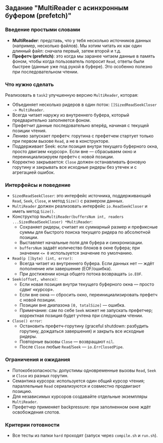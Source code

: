 ## Задание "MultiReader с асинхронным буфером (prefetch)"

### Введение простыми словами

- **MultiReader**: представь, что у тебя несколько источников данных (например, несколько файлов). Мы хотим читать их как один длинный файл: сначала первый, затем второй и т.д.
- **Префетч (prefetch)**: это когда мы заранее читаем данные в память фоном, чтобы когда пользователь попросит `Read`, ответы были быстрее (данные уже под рукой в буфере). Это особенно полезно при последовательном чтении.

### Что нужно сделать

Реализовать в `task2` улучшенную версию `MultiReader`, которая:

- Объединяет несколько ридеров в один поток: `[]SizedReadSeekCloser -> MultiReader`.
- Всегда читает наружу из внутреннего буфера, который предварительно заполняется фоном.
- Префетчит данные последовательно вперёд, начиная с текущей позиции чтения.
- Лениво запускает префетч: горутина с префетчем стартует только при первом вызове `Read`, а не в конструкторе.
- Поддерживает Seek: если позиция внутри текущего буферного окна, просто двигаем «курсор». Если вне — сбрасываем окно и переинициализируем префетч с новой позиции.
- Корректно закрывается: `Close` должен останавливать фоновую горутину и закрывать все исходные ридеры без утечек и с агрегацией ошибок.

### Интерфейсы и поведение

- `SizedReadSeekCloser`: это интерфейс источника, поддерживающий `Read`, `Seek`, `Close`, и метод `Size()` c размером данных.
- `MultiReader` должен реализовать интерфейс `io.ReadSeekCloser` и иметь метод `Size()`.
- Конструктор `NewMultiReader(buffersNum int, readers ...SizedReadSeekCloser) *MultiReader`:
  - Сохраняет ридеры, считает их суммарный размер и префиксные суммы для быстрого поиска текущего ридера по абсолютной позиции.
  - Выставляет начальные поля для буфера и синхронизации.
  - `buffersNum` задаёт количество блоков в окне буфера; при значении `<= 0` используется значение по умолчанию.
- `Read(p []byte) (int, error)`:
  - Всегда читает из внутреннего буфера. Если данных нет — ждёт пополнение или завершение (EOF/ошибка).
  - При достижении конца общего потока возвращать `io.EOF`.
- `Seek(offset, whence)`:
  - Если новая позиция внутри текущего буферного окна — просто сдвиг «курсор».
  - Если вне окна — сбросить окно, переинициализировать префетч с новой позиции.
  - Позиции вне диапазона `[0, totalSize]` — ошибка.
  - Примечание: сам по себе `Seek` может не запускать префетчер; корректная позиция будет учтена при следующем чтении.
- `Close() error`:
  - Остановить префетч-горутину (graceful shutdown: разбудить горутину, дождаться завершения) и закрыть все исходные ридеры.
  - Повторные вызовы `Close` — возвращают `nil`.
  - После `Close` любые `Read`/`Seek` — `io.ErrClosedPipe`.

### Ограничения и ожидания

- Потокобезопасность: допустимы одновременные вызовы `Read`, `Seek` и `Close` из разных горутин.
- Семантика курсора: используется один общий курсор чтения; параллельные `Read` сериализуются и совместно продвигают позицию.
- Для независимых курсоров создавайте отдельные экземпляры `MultiReader`.
- Префетчер применяет backpressure: при заполненном окне ждёт освобождения слотов.

### Критерии готовности

- Все тесты из папки `hard` проходят (запуск через `compile.sh` и `run.sh`).
